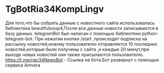 ﻿# TgBotRia34KompLingv
Для того,что бы собрать данные с новостного сайта использовалась библиотека beautifulsoup4,После все данные новости записываются в базу данных.
telegramBot был написан с помощью библиотеки python-telegram-bot.
При нажатии кнопки /start ,происходит подписка на рассылку новостей,новому пользователю отправляется 10 последних новостей,которые были получены с сайта ,и каждые 20 минут,при выходе новых новостей они также присылаются пользователю.
https://t.me/riac34NewsBot - Ссылка на бота.Бот развернут с помощью сервиса Amvera
